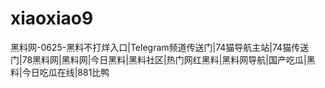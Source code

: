 # xiaoxiao9
黑料网-0625-黑料不打烊入口|Telegram频道传送门|74猫导航主站|74猫传送门|78黑料网|黑料网|今日黑料|黑料社区|热门网红黑料|黑料网导航|国产吃瓜|黑料|今日吃瓜在线|881比鸭
